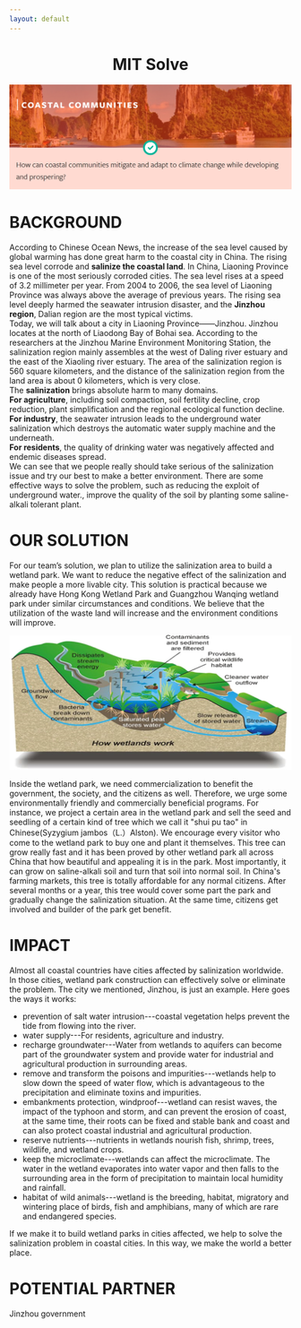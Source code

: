 ```yaml
---
layout: default
---
```

<h1 style="text-align: center">MIT Solve</h1>

<img src="./img/ad.png">  

# BACKGROUND
According to Chinese Ocean News, the increase of the sea level caused by global warming has done great harm to the coastal city in China. The rising sea level corrode and **salinize the coastal land**. In China, Liaoning Province is one of the most seriously corroded cities. The sea level rises at a speed of 3.2 millimeter per year. From 2004 to 2006, the sea level of Liaoning Province was always above the average of previous years. The rising sea level deeply harmed the seawater intrusion disaster, and the **Jinzhou region**, Dalian region are the most typical victims.  
Today, we will talk about a city in Liaoning Province——Jinzhou. Jinzhou locates at the north of Liaodong Bay of Bohai sea. According to the researchers at the Jinzhou Marine Environment Monitoring Station, the salinization region mainly assembles at the west of Daling river estuary and the east of the Xiaoling river estuary. The area of the salinization region is 560 square kilometers, and the distance of the salinization region from the land area is about 0 kilometers, which is very close.   
The **salinization** brings absolute harm to many domains.  
**For agriculture**, including soil compaction, soil fertility decline, crop reduction, plant simplification and the regional ecological function decline.   
**For industry**, the seawater intrusion leads to the underground water salinization which destroys the automatic water supply machine and the underneath.  
**For residents**, the quality of drinking water was negatively affected and endemic diseases spread.  
We can see that we people really should take serious of the salinization issue and try our best to make a better environment. There are some effective ways to solve the problem, such as reducing the exploit of underground water., improve the quality of the soil by planting some saline-alkali tolerant plant.  

# OUR SOLUTION
For our team’s solution, we plan to utilize the salinization area to build a wetland park. We want to reduce the negative effect of the salinization and make people a more livable city. This solution is practical because we already have Hong Kong Wetland Park and Guangzhou Wanqing wetland park under similar circumstances and conditions. We believe that the utilization of the waste land will increase and the environment conditions will improve.    

<img src="./img/wetland.png">

Inside the wetland park, we need commercialization to benefit the government, the society, and the citizens as well. Therefore, we urge some environmentally friendly and commercially beneficial programs. For instance, we project a certain area in the wetland park and sell the seed and seedling of a certain kind of tree which we call it "shui pu tao" in Chinese(Syzygium jambos（L.）Alston). We encourage every visitor who come to the wetland park to buy one and plant it themselves. This tree can grow really fast and it has been proved by other wetland park all across China that how beautiful and appealing it is in the park. Most importantly, it can grow on saline-alkali soil and turn that soil into normal soil. In China's farming markets, this tree is totally affordable for any normal citizens. After several months or a year, this tree would cover some part the park and gradually change the salinization situation. At the same time, citizens get involved and builder of the park get benefit.   

# IMPACT
Almost all coastal countries have cities affected by salinization worldwide. In those cities, wetland park construction can effectively solve or eliminate the problem. The city we mentioned, Jinzhou, is just an example. Here goes the ways it works:  
- prevention of salt water intrusion---coastal vegetation helps prevent the tide from flowing into the river.
- water supply---For residents, agriculture and industry.  
- recharge groundwater---Water from wetlands to aquifers can become part of the groundwater system and provide water for industrial and agricultural production in surrounding areas.  
- remove and transform the poisons and impurities---wetlands help to slow down the speed of water flow, which is advantageous to the precipitation and eliminate toxins and impurities.  
- embankments protection, windproof---wetland can resist waves, the impact of the typhoon and storm, and can prevent the erosion of coast, at the same time, their roots can be fixed and stable bank and coast and can also protect coastal industrial and agricultural production.  
- reserve nutrients---nutrients in wetlands nourish fish, shrimp, trees, wildlife, and wetland crops.
- keep the microclimate---wetlands can affect the microclimate.
The water in the wetland evaporates into water vapor and then falls to the surrounding area in the form of precipitation to maintain local humidity and rainfall.
- habitat of wild animals---wetland is the breeding, habitat, migratory and wintering place of birds, fish and amphibians, many of which are rare and endangered species.

If we make it to build wetland parks in cities affected, we help to solve the salinization problem in coastal cities. In this way, we make the world a better place.

# POTENTIAL PARTNER
Jinzhou government

